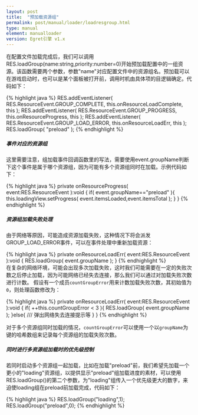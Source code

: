 ```yaml
---
layout: post
title:  "预加载资源组"
permalink: post/manual/loader/loadresgroup.html
type: manual
element: manualloader
version: Egret引擎 v1.x
---
```


在配置文件加载完成后，我们可以调用RES.loadGroup(name:string,priority:number=0)开始预加载配置中的一组资源。该函数需要两个参数，参数"name"对应配置文件中的资源组名。预加载可以在游戏启动时，也可以是某个面板被打开前，调用时机由具体项的目逻辑确定。代码如下：

{% highlight java %}
RES.addEventListener( RES.ResourceEvent.GROUP_COMPLETE, this.onResourceLoadComplete, this );
RES.addEventListener( RES.ResourceEvent.GROUP_PROGRESS, this.onResourceProgress, this );
RES.addEventListener( RES.ResourceEvent.GROUP_LOAD_ERROR, this.onResourceLoadErr, this );
RES.loadGroup( "preload" );
{% endhighlight %}     

##### 事件对应的资源组  
这里需要注意，组加载事件回调函数里的写法，需要使用event.groupName判断下这个事件是属于哪个资源组，因为可能有多个资源组同时在加载。示例代码如下：

{% highlight java %}
private onResourceProgress( event:RES.ResourceEvent ):void {
    if( event.groupName=="preload" ){
        this.loadingView.setProgress( event.itemsLoaded,event.itemsTotal );
    }
}
{% endhighlight %}    
     
##### 资源组加载失败处理         
由于网络等原因，可能造成资源加载失败，这种情况下将会派发GROUP_LOAD_ERROR事件，可以在事件处理中重新加载资源：

{% highlight java %}
private onResourceLoadErr( event:RES.ResourceEvent ):void {
    RES.loadGroup( event.groupName );
}
{% endhighlight %}    
在复杂的网络环境，可能会出现多次加载失败，这时我们可能需要在一定的失败次数之后停止加载，因为可能网络已经失去连接，那么我们可以通过对加载失败次数进行计数。
假设有一个成员`countGroupError`用来计数加载失败次数，其初始值为`0`，则处理函数修改为：

{% highlight java %}
private onResourceLoadErr( event:RES.ResourceEvent ):void {
    if( ++this.countGroupError < 3 ){
        RES.loadGroup( event.groupName );
    }else{
        /// 弹出网络失去连接提示等
    }
}
{% endhighlight %}    

对于多个资源组同时加载的情况，`countGroupError`可以使用一个以`groupName`为键的哈希数组来记录每个资源组的加载失败次数。

##### 同时进行多资源组加载时的优先级控制     
若同时启动多个资源组一起加载，比如在加载"preload"前，我们希望先加载一个更小的"loading"资源组，以提供显示"preload"组加载进度的素材，可以使用RES.loadGroup()的第二个参数，为"loading"组传入一个优先级更大的数字，来迫使loading组在preload前加载完成，代码如下：

{% highlight java %}
RES.loadGroup("loading",1);
RES.loadGroup("preload",0);
{% endhighlight %}
